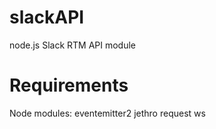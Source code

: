 slackAPI
========

node.js Slack RTM API module

Requirements
========
Node modules: eventemitter2  jethro  request  ws
